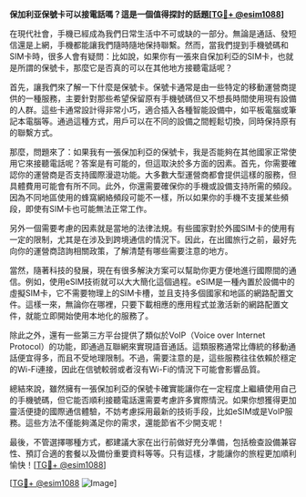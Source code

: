 **保加利亚保號卡可以接電話嗎？這是一個值得探討的話題[[TG💪+ @esim1088](https://t.me/s/esim1088)]**

在現代社會，手機已經成為我們日常生活中不可或缺的一部分。無論是通話、發短信還是上網，手機都能讓我們隨時隨地保持聯繫。然而，當我們提到手機號碼和SIM卡時，很多人會有疑問：比如說，如果你有一張來自保加利亞的SIM卡，也就是所謂的保號卡，那麼它是否真的可以在其他地方接聽電話呢？

首先，讓我們來了解一下什麼是保號卡。保號卡通常是由一些特定的移動運營商提供的一種服務，主要針對那些希望保留原有手機號碼但又不想長時間使用現有設備的人群。這些卡通常設計得非常小巧，適合插入各種智能設備中，如平板電腦或筆記本電腦等。通過這種方式，用戶可以在不同的設備之間輕鬆切換，同時保持原有的聯繫方式。

那麼，問題來了：如果我有一張保加利亞的保號卡，我是否能夠在其他國家正常使用它來接聽電話呢？答案是有可能的，但這取決於多方面的因素。首先，你需要確認你的運營商是否支持國際漫遊功能。大多數大型運營商都會提供這樣的服務，但具體費用可能會有所不同。此外，你還需要確保你的手機或設備支持所需的頻段。因為不同地區使用的蜂窩網絡頻段可能不一樣，所以如果你的手機不支援某些頻段，即使有SIM卡也可能無法正常工作。

另外一個需要考慮的因素就是當地的法律法規。有些國家對於外國SIM卡的使用有一定的限制，尤其是在涉及到跨境通信的情況下。因此，在出國旅行之前，最好先向你的運營商諮詢相關政策，了解清楚有哪些需要注意的地方。

當然，隨著科技的發展，現在有很多解決方案可以幫助你更方便地進行國際間的通信。例如，使用eSIM技術就可以大大簡化這個過程。eSIM是一種內置於設備中的虛擬SIM卡，它不需要物理上的SIM卡槽，並且支持多個國家和地區的網路配置文件。這樣一來，無論你在哪裡，只要下載相應的應用程式並激活新的網路配置文件，就能立即開始使用本地化的服務了。

除此之外，還有一些第三方平台提供了類似於VoIP（Voice over Internet Protocol）的功能，即通過互聯網來實現語音通話。這類服務通常比傳統的移動通話便宜得多，而且不受地理限制。不過，需要注意的是，這些服務往往依賴於穩定的Wi-Fi連接，因此在信號較弱或者沒有Wi-Fi的情況下可能會影響品質。

總結來說，雖然擁有一張保加利亞的保號卡確實能讓你在一定程度上繼續使用自己的手機號碼，但它能否順利接聽電話還需要考慮許多實際情況。如果你想獲得更加靈活便捷的國際通信體驗，不妨考慮採用最新的技術手段，比如eSIM或是VoIP服務。這些方法不僅能夠滿足你的需求，還能節省不少開支呢！

最後，不管選擇哪種方式，都建議大家在出行前做好充分準備，包括檢查設備兼容性、預訂合適的套餐以及備份重要資料等等。只有這樣，才能讓你的旅程更加順利愉快！[[TG💪+ @esim1088](https://t.me/s/esim1088)]

[[TG💪+ @esim1088](https://t.me/s/esim1088) ![Image](https://i.postimg.cc/4NQfJmqS/Snipaste-2025-05-13-00-14-12.png)]